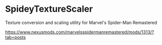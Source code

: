 # SpideyTextureScaler

Texture conversion and scaling utility for Marvel's Spider-Man Remastered

https://www.nexusmods.com/marvelsspidermanremastered/mods/1313/?tab=posts
